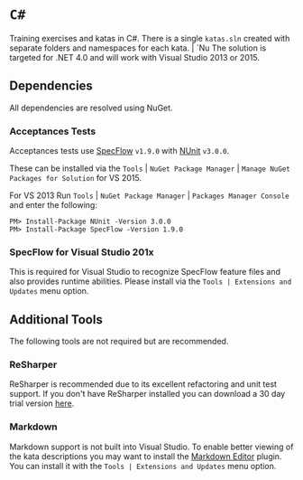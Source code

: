 ﻿# `C#`

Training exercises and katas in C#. There is a single `katas.sln` created with separate folders and namespaces for each kata.
| `Nu
The solution is targeted for .NET 4.0 and will work with Visual Studio 2013 or 2015.

## Dependencies
All dependencies are resolved using NuGet.

### Acceptances Tests
Acceptances tests use [SpecFlow](http://www.specflow.org/) `v1.9.0` with
[NUnit](http://www.nunit.org/) `v3.0.0`.

These can be installed via the 
`Tools` | `NuGet Package Manager` | `Manage NuGet Packages for Solution` for VS 2015.


For VS 2013 Run `Tools` | `NuGet Package Manager` | `Packages Manager Console` and enter the following:

```
PM> Install-Package NUnit -Version 3.0.0
PM> Install-Package SpecFlow -Version 1.9.0
```

### SpecFlow for Visual Studio 201x
This is required for Visual Studio to recognize SpecFlow feature files and also
provides runtime abilities. Please install via the `Tools | Extensions and Updates` menu option.

## Additional Tools
The following tools are not required but are recommended.

### ReSharper
ReSharper is recommended due to its excellent refactoring and unit test support.
If you don't have ReSharper installed you can download a 30 day trial version [here](https://www.jetbrains.com/resharper/download/).

### Markdown
Markdown support is not built into Visual Studio. To enable better viewing of the kata descriptions
you may want to install the
[Markdown Editor](https://visualstudiogallery.msdn.microsoft.com/eaab33c3-437b-4918-8354-872dfe5d1bfe)
plugin. You can install it with the `Tools | Extensions and Updates` menu option.